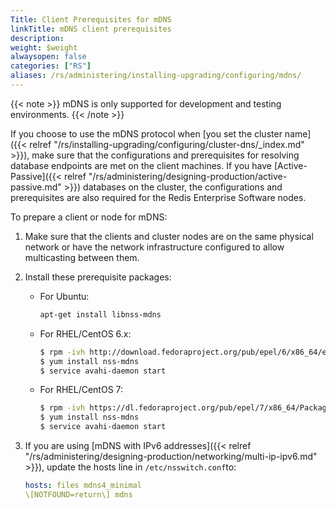 ```yaml
---
Title: Client Prerequisites for mDNS
linkTitle: mDNS client prerequisites
description:
weight: $weight
alwaysopen: false
categories: ["RS"]
aliases: /rs/administering/installing-upgrading/configuring/mdns/
---
```

{{< note >}}
mDNS is only supported for development and testing environments.
{{< /note >}}

If you choose to use the mDNS protocol when [you set the cluster name]({{< relref "/rs/installing-upgrading/configuring/cluster-dns/_index.md" >}}),
make sure that the configurations and prerequisites for resolving database endpoints are met on the client machines.
If you have [Active-Passive]({{< relref "/rs/administering/designing-production/active-passive.md" >}}) databases on the cluster,
the configurations and prerequisites are also required for the Redis Enterprise Software nodes.

To prepare a client or node for mDNS:

1. Make sure that the clients and cluster nodes are on the same physical network
    or have the network infrastructure configured to allow multicasting between them.
1. Install these prerequisite packages:

    - For Ubuntu:

        ```sh
        apt-get install libnss-mdns
        ```

    - For RHEL/CentOS 6.x:

        ```sh
        $ rpm -ivh http://download.fedoraproject.org/pub/epel/6/x86_64/epel-release-6-8.noarch.rpm
        $ yum install nss-mdns
        $ service avahi-daemon start
        ```

    - For RHEL/CentOS 7:

        ```sh
        $ rpm -ivh https://dl.fedoraproject.org/pub/epel/7/x86_64/Packages/e/epel-release-7-12.noarch.rpm
        $ yum install nss-mdns
        $ service avahi-daemon start
        ```

1. If you are using [mDNS with IPv6 addresses]({{< relref "/rs/administering/designing-production/networking/multi-ip-ipv6.md" >}}),
    update the hosts line in `/etc/nsswitch.conf`to:

    ```yaml
    hosts: files mdns4_minimal
    \[NOTFOUND=return\] mdns
    ```
